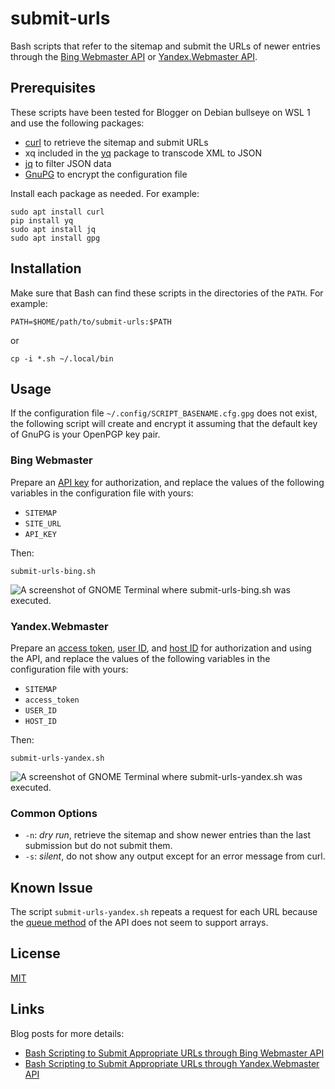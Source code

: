 # submit-urls #

<!-- Bash scripts that refer to sitemap and submit URLs through Bing Webmaster or Yandex.Webmaster API -->

Bash scripts that refer to the sitemap and submit the URLs of newer
entries through the [Bing Webmaster
API](https://docs.microsoft.com/en-us/bingwebmaster/) or
[Yandex.Webmaster API](https://yandex.com/dev/webmaster/).

## Prerequisites ##

These scripts have been tested for Blogger on Debian bullseye on WSL 1
and use the following packages:

  * [curl](https://curl.se/) to retrieve the sitemap and submit URLs
  * xq included in the [yq](https://kislyuk.github.io/yq/) package to
    transcode XML to JSON
  * [jq](https://stedolan.github.io/jq/) to filter JSON data
  * [GnuPG](https://gnupg.org/index.html) to encrypt the configuration
    file

Install each package as needed.  For example:

``` shell
sudo apt install curl
pip install yq
sudo apt install jq
sudo apt install gpg
```

## Installation ##

Make sure that Bash can find these scripts in the directories of the
`PATH`.  For example:

``` shell
PATH=$HOME/path/to/submit-urls:$PATH
```

or

``` shell
cp -i *.sh ~/.local/bin
```

## Usage ##

If the configuration file `~/.config/SCRIPT_BASENAME.cfg.gpg` does not
exist, the following script will create and encrypt it assuming that
the default key of GnuPG is your OpenPGP key pair.

### Bing Webmaster ###

Prepare an [API
key](https://docs.microsoft.com/en-us/bingwebmaster/getting-access)
for authorization, and replace the values of the following variables
in the configuration file with yours:

  * `SITEMAP`
  * `SITE_URL`
  * `API_KEY`

Then:

``` shell
submit-urls-bing.sh
```

![A screenshot of GNOME Terminal where submit-urls-bing.sh was
executed.](https://dl.dropboxusercontent.com/s/sx3od1rkt5kvd2n/20210508T210815.png)

### Yandex.Webmaster ###

Prepare an [access
token](https://yandex.com/dev/oauth/doc/dg/tasks/get-oauth-token.html),
[user
ID](https://yandex.com/dev/webmaster/doc/dg/reference/user.html), and
[host
ID](https://yandex.com/dev/webmaster/doc/dg/reference/hosts.html) for
authorization and using the API, and replace the values of the
following variables in the configuration file with yours:

  * `SITEMAP`
  * `access_token`
  * `USER_ID`
  * `HOST_ID`

Then:

``` shell
submit-urls-yandex.sh
```

![A screenshot of GNOME Terminal where submit-urls-yandex.sh was
executed.](https://dl.dropboxusercontent.com/s/dy0xjjramehpkmg/20210508T211203.png)

### Common Options ###

  * `-n`: *dry run*, retrieve the sitemap and show newer entries than
    the last submission but do not submit them.
  * `-s`: *silent*, do not show any output except for an error message
    from curl.

## Known Issue ##

The script `submit-urls-yandex.sh` repeats a request for each URL
because the [queue
method](https://yandex.com/dev/webmaster/doc/dg/reference/host-recrawl-post.html)
of the API does not seem to support arrays.

## License ##

[MIT](LICENSE.md)

## Links ##

Blog posts for more details:

  * [Bash Scripting to Submit Appropriate URLs through Bing Webmaster API](https://carmine560.blogspot.com/2020/12/bash-scripting-to-submit-urls-through.html)
  * [Bash Scripting to Submit Appropriate URLs through Yandex.Webmaster API](https://carmine560.blogspot.com/2021/04/bash-scripting-to-submit-appropriate.html)
